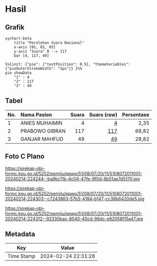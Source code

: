 # Hasil

## Grafik

```mermaid
xychart-beta
    title "Perolehan Suara Nasional"
    x-axis [01, 02, 03]
    y-axis "Suara" 0 --> 117
    bar [4, 117, 49]
```

```mermaid
%%{init: {"pie": {"textPosition": 0.5}, "themeVariables": {"pieOuterStrokeWidth": "5px"}} }%%
pie showData
    "1" : 4
    "2" : 117
    "3" : 49
```

## Tabel

| No. | Nama Paslon    | Suara | Suara (raw) | Persentase |
|:--- |:-------------- | -----:| -----------:| ----------:|
| 1   | ANIES MUHAIMIN | 4     | [4][p-1]    | 2,35       |
| 2   | PRABOWO GIBRAN | 117   | [117][p-2]  | 68,82      |
| 3   | GANJAR MAHFUD  | 49    | [49][p-3]   | 28,82      |


[p-1]: https://github.com/gigit-pemilu/pemilu-2024/blob/main/pilpres/hitung-suara/sub/51-bali/sub/08-buleleng/sub/07-sawan/sub/2011-kerobokan/sub/001-tps/sub/paslon-1.txt
[p-2]: https://github.com/gigit-pemilu/pemilu-2024/blob/main/pilpres/hitung-suara/sub/51-bali/sub/08-buleleng/sub/07-sawan/sub/2011-kerobokan/sub/001-tps/sub/paslon-2.txt
[p-3]: https://github.com/gigit-pemilu/pemilu-2024/blob/main/pilpres/hitung-suara/sub/51-bali/sub/08-buleleng/sub/07-sawan/sub/2011-kerobokan/sub/001-tps/sub/paslon-3.txt

## Foto C Plano

https://sirekap-obj-formc.kpu.go.id/5252/pemilu/ppwp/51/08/07/20/11/5108072011001-20240214-224244--ba9bc11b-4c04-47fe-9f0d-8b51ae7d5170.jpg

https://sirekap-obj-formc.kpu.go.id/5252/pemilu/ppwp/51/08/07/20/11/5108072011001-20240214-224303--c7243863-57b5-4184-b147-cc38b6420de5.jpg

https://sirekap-obj-formc.kpu.go.id/5252/pemilu/ppwp/51/08/07/20/11/5108072011001-20240214-224312--92330bac-8540-40cd-96dc-e82058f15a47.jpg


## Metadata

| Key        | Value               |
| ---------- | ------------------- |
| Time Stamp | 2024-02-24 22:31:28 |




